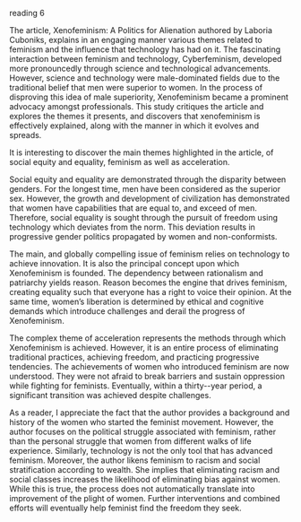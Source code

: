 reading 6</p>
 The article, Xenofeminism: A Politics for Alienation authored by Laboria Cuboniks, explains in an engaging manner various themes related to feminism and the influence that technology has had on it. The fascinating interaction between feminism and technology, Cyberfeminism, developed more pronouncedly through science and technological advancements. However, science and technology were male-dominated fields due to the traditional belief that men were superior to women. In the process of disproving this idea of male superiority, Xenofeminism became a prominent advocacy amongst professionals. This study critiques the article and explores the themes it presents, and discovers that xenofeminism is effectively explained, along with the manner in which it evolves and spreads.</p> 
 It is interesting to discover the main themes   highlighted in the article, of social equity and equality, feminism as well as acceleration.</p> 
 Social equity and equality are demonstrated through the disparity between genders. For the longest time, men have been considered as the superior sex. However, the growth and development of civilization has demonstrated that women have capabilities that are equal to, and exceed of men. Therefore, social equality is sought through the pursuit of freedom using technology which deviates from the norm. This deviation results in progressive gender politics propagated by women and non-conformists.</p>
 The main, and globally compelling issue of feminism relies on technology to achieve innovation. It is also the principal concept upon which Xenofeminism is founded. The dependency between rationalism and patriarchy yields reason. Reason becomes the engine that drives feminism, creating equality such that everyone has a right to voice their opinion. At the same time, women’s liberation is determined by ethical and cognitive demands which introduce challenges and derail the progress of Xenofeminism.</p> 
 The complex theme of acceleration represents the methods through which Xenofeminism is achieved. However, it is an entire process of eliminating traditional practices, achieving freedom, and practicing progressive tendencies. The achievements of women who introduced feminism are now understood. They were not afraid to break barriers and sustain oppression while fighting for feminists. Eventually, within a thirty--year period, a significant transition was achieved despite challenges.</p> 
 As a reader, I appreciate the fact that the author provides a background and history of the women who started the feminist movement. However, the author focuses on the political struggle associated with feminism, rather than the personal struggle that women from different walks of life experience. Similarly, technology is not the only tool that has advanced feminism. Moreover, the author likens feminism to racism and social stratification according to wealth. She implies that eliminating racism and social classes increases the likelihood of eliminating bias against women. While this is true, the process does not automatically translate into improvement of the plight of women. Further interventions and combined efforts will eventually help feminist find the freedom they seek.
